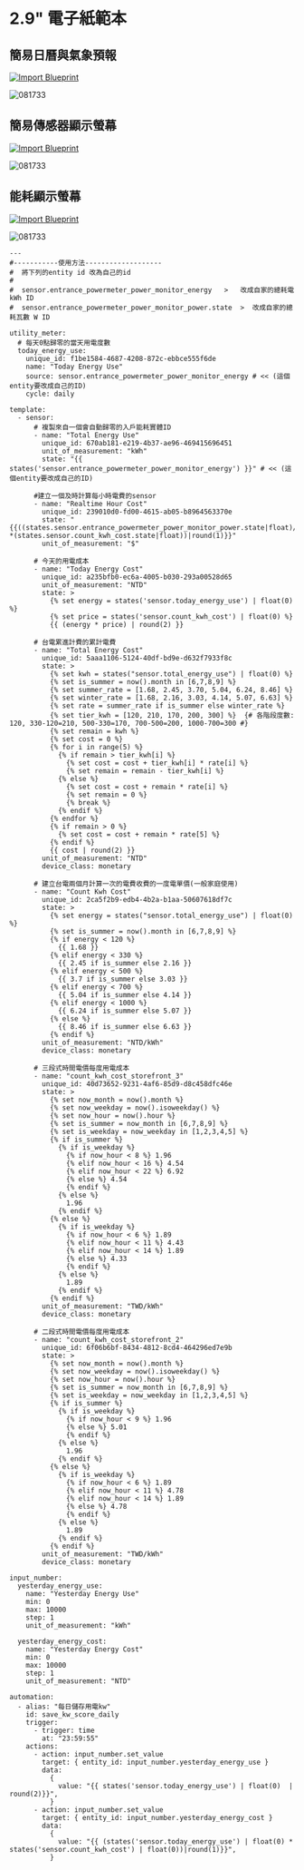 # 2.9" 電子紙範本

## 簡易日曆與氣象預報
[![Import Blueprint](https://my.home-assistant.io/badges/blueprint_import.svg)](https://my.home-assistant.io/redirect/blueprint_import/?blueprint_url=https://raw.githubusercontent.com/Billtou/public/blob/main/BluePrint/automate-es-29-forecast.yaml)

![081733](/ED_29/image/B8AD097F.jpg)



## 簡易傳感器顯示螢幕  

[![Import Blueprint](https://my.home-assistant.io/badges/blueprint_import.svg)](https://my.home-assistant.io/redirect/blueprint_import/?blueprint_url=https://raw.githubusercontent.com/Billtou/public/blob/main/BluePrint/automate-ed-29-mult_sensor.yaml)

![081733](/ED_29/image/834866CA.jpg)



## 能耗顯示螢幕 

[![Import Blueprint](https://my.home-assistant.io/badges/blueprint_import.svg)](https://my.home-assistant.io/redirect/blueprint_import/?blueprint_url=https://raw.githubusercontent.com/Billtou/public/blob/main/BluePrint/automate-ed-29-energy.yaml)

![081733](/ED_29/image/enger_1.jpg)

    
    ---
    #-----------使用方法-------------------
    #  將下列的entity id 改為自己的id
    #
    #  sensor.entrance_powermeter_power_monitor_energy   >   改成自家的總耗電 kWh ID
    #  sensor.entrance_powermeter_power_monitor_power.state  >  改成自家的總耗瓦數 W ID
    
    utility_meter:
      # 每天0點歸零的當天用電度數
      today_energy_use:
        unique_id: f1be1584-4687-4208-872c-ebbce555f6de
        name: "Today Energy Use"
        source: sensor.entrance_powermeter_power_monitor_energy # << (這個entity要改成自己的ID)
        cycle: daily
    
    template:
      - sensor:
          # 複製來自一個會自動歸零的入戶能耗實體ID
          - name: "Total Energy Use"
            unique_id: 670ab181-e219-4b37-ae96-469415696451
            unit_of_measurement: "kWh"
            state: "{{ states('sensor.entrance_powermeter_power_monitor_energy') }}" # << (這個entity要改成自己的ID)
    
          #建立一個及時計算每小時電費的sensor
          - name: "Realtime Hour Cost"
            unique_id: 239010d0-fd00-4615-ab05-b8964563370e
            state: "{{((states.sensor.entrance_powermeter_power_monitor_power.state|float)/1000 *(states.sensor.count_kwh_cost.state|float))|round(1)}}"
            unit_of_measurement: "$"
    
          # 今天的用電成本
          - name: "Today Energy Cost"
            unique_id: a235bfb0-ec6a-4005-b030-293a00528d65
            unit_of_measurement: "NTD"
            state: >
              {% set energy = states('sensor.today_energy_use') | float(0) %}
              {% set price = states('sensor.count_kwh_cost') | float(0) %}
              {{ (energy * price) | round(2) }}
    
          # 台電累進計費的累計電費
          - name: "Total Energy Cost"
            unique_id: 5aaa1106-5124-40df-bd9e-d632f7933f8c
            state: >
              {% set kwh = states("sensor.total_energy_use") | float(0) %}
              {% set is_summer = now().month in [6,7,8,9] %}
              {% set summer_rate = [1.68, 2.45, 3.70, 5.04, 6.24, 8.46] %}
              {% set winter_rate = [1.68, 2.16, 3.03, 4.14, 5.07, 6.63] %}
              {% set rate = summer_rate if is_summer else winter_rate %}
              {% set tier_kwh = [120, 210, 170, 200, 300] %}  {# 各階段度數: 120, 330-120=210, 500-330=170, 700-500=200, 1000-700=300 #}
              {% set remain = kwh %}
              {% set cost = 0 %}
              {% for i in range(5) %}
                {% if remain > tier_kwh[i] %}
                  {% set cost = cost + tier_kwh[i] * rate[i] %}
                  {% set remain = remain - tier_kwh[i] %}
                {% else %}
                  {% set cost = cost + remain * rate[i] %}
                  {% set remain = 0 %}
                  {% break %}
                {% endif %}
              {% endfor %}
              {% if remain > 0 %}
                {% set cost = cost + remain * rate[5] %}
              {% endif %}
              {{ cost | round(2) }}
            unit_of_measurement: "NTD"
            device_class: monetary
    
          # 建立台電兩個月計算一次的電費收費的一度電單價(一般家庭使用)
          - name: "Count Kwh Cost"
            unique_id: 2ca5f2b9-edb4-4b2a-b1aa-50607618df7c
            state: >
              {% set energy = states("sensor.total_energy_use") | float(0) %}
              {% set is_summer = now().month in [6,7,8,9] %}
              {% if energy < 120 %}
                {{ 1.68 }}
              {% elif energy < 330 %}
                {{ 2.45 if is_summer else 2.16 }}
              {% elif energy < 500 %}
                {{ 3.7 if is_summer else 3.03 }}
              {% elif energy < 700 %}
                {{ 5.04 if is_summer else 4.14 }}
              {% elif energy < 1000 %}
                {{ 6.24 if is_summer else 5.07 }}
              {% else %}
                {{ 8.46 if is_summer else 6.63 }}
              {% endif %}
            unit_of_measurement: "NTD/kWh"
            device_class: monetary
    
          # 三段式時間電價每度用電成本
          - name: "count_kwh_cost_storefront_3"
            unique_id: 40d73652-9231-4af6-85d9-d8c458dfc46e
            state: >
              {% set now_month = now().month %}
              {% set now_weekday = now().isoweekday() %}
              {% set now_hour = now().hour %}
              {% set is_summer = now_month in [6,7,8,9] %}
              {% set is_weekday = now_weekday in [1,2,3,4,5] %}
              {% if is_summer %}
                {% if is_weekday %}
                  {% if now_hour < 8 %} 1.96
                  {% elif now_hour < 16 %} 4.54
                  {% elif now_hour < 22 %} 6.92
                  {% else %} 4.54
                  {% endif %}
                {% else %}
                  1.96
                {% endif %}
              {% else %}
                {% if is_weekday %}
                  {% if now_hour < 6 %} 1.89
                  {% elif now_hour < 11 %} 4.43
                  {% elif now_hour < 14 %} 1.89
                  {% else %} 4.33
                  {% endif %}
                {% else %}
                  1.89
                {% endif %}
              {% endif %}
            unit_of_measurement: "TWD/kWh"
            device_class: monetary
    
          # 二段式時間電價每度用電成本
          - name: "count_kwh_cost_storefront_2"
            unique_id: 6f06b6bf-8434-4812-8cd4-464296ed7e9b
            state: >
              {% set now_month = now().month %}
              {% set now_weekday = now().isoweekday() %}
              {% set now_hour = now().hour %}
              {% set is_summer = now_month in [6,7,8,9] %}
              {% set is_weekday = now_weekday in [1,2,3,4,5] %}
              {% if is_summer %}
                {% if is_weekday %}
                  {% if now_hour < 9 %} 1.96
                  {% else %} 5.01
                  {% endif %}
                {% else %}
                  1.96
                {% endif %}
              {% else %}
                {% if is_weekday %}
                  {% if now_hour < 6 %} 1.89
                  {% elif now_hour < 11 %} 4.78
                  {% elif now_hour < 14 %} 1.89
                  {% else %} 4.78
                  {% endif %}
                {% else %}
                  1.89
                {% endif %}
              {% endif %}
            unit_of_measurement: "TWD/kWh"
            device_class: monetary
    
    input_number:
      yesterday_energy_use:
        name: "Yesterday Energy Use"
        min: 0
        max: 10000
        step: 1
        unit_of_measurement: "kWh"
    
      yesterday_energy_cost:
        name: "Yesterday Energy Cost"
        min: 0
        max: 10000
        step: 1
        unit_of_measurement: "NTD"
    
    automation:
      - alias: "每日儲存用電kw"
        id: save_kw_score_daily
        trigger:
          - trigger: time
            at: "23:59:55"
        actions:
          - action: input_number.set_value
            target: { entity_id: input_number.yesterday_energy_use }
            data:
              {
                value: "{{ states('sensor.today_energy_use') | float(0)  | round(2)}}",
              }
          - action: input_number.set_value
            target: { entity_id: input_number.yesterday_energy_cost }
            data:
              {
                value: "{{ (states('sensor.today_energy_use') | float(0) * states('sensor.count_kwh_cost') | float(0))|round(1)}}",
              }
